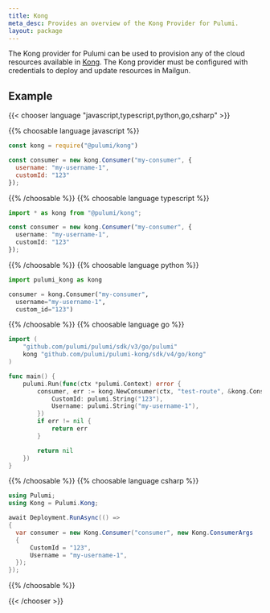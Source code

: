 ```yaml
---
title: Kong
meta_desc: Provides an overview of the Kong Provider for Pulumi.
layout: package
---
```


The Kong provider for Pulumi can be used to provision any of the cloud resources available in [Kong](https://konghq.com/kong).
The Kong provider must be configured with credentials to deploy and update resources in Mailgun.

## Example

{{< chooser language "javascript,typescript,python,go,csharp" >}}

{{% choosable language javascript %}}

```javascript
const kong = require("@pulumi/kong")

const consumer = new kong.Consumer("my-consumer", {
  username: "my-username-1",
  customId: "123"
});
```

{{% /choosable %}}
{{% choosable language typescript %}}

```typescript
import * as kong from "@pulumi/kong";

const consumer = new kong.Consumer("my-consumer", {
  username: "my-username-1",
  customId: "123"
});
```

{{% /choosable %}}
{{% choosable language python %}}

```python
import pulumi_kong as kong

consumer = kong.Consumer("my-consumer",
  username="my-username-1",
  custom_id="123")
```

{{% /choosable %}}
{{% choosable language go %}}

```go
import (
	"github.com/pulumi/pulumi/sdk/v3/go/pulumi"
	kong "github.com/pulumi/pulumi-kong/sdk/v4/go/kong"
)

func main() {
	pulumi.Run(func(ctx *pulumi.Context) error {
		consumer, err := kong.NewConsumer(ctx, "test-route", &kong.ConsumerArgs{
            CustomId: pulumi.String("123"),
            Username: pulumi.String("my-username-1"),
		})
		if err != nil {
			return err
		}

		return nil
	})
}

```

{{% /choosable %}}
{{% choosable language csharp %}}

```csharp
using Pulumi;
using Kong = Pulumi.Kong;

await Deployment.RunAsync(() =>
{
  var consumer = new Kong.Consumer("consumer", new Kong.ConsumerArgs
  {
      CustomId = "123",
      Username = "my-username-1",
  });
});
```

{{% /choosable %}}

{{< /chooser >}}
